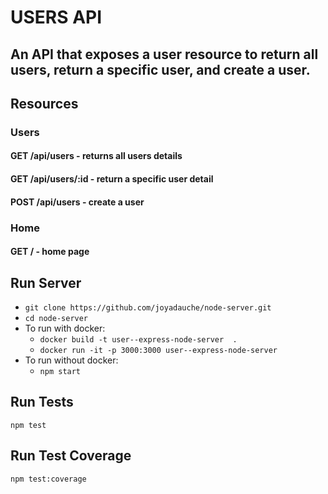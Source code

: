 # USERS API
## An API that exposes a user resource to return all users, return a specific user, and create a user.

## Resources
### Users
#### GET /api/users - returns all users details
#### GET /api/users/:id - return a specific user detail
#### POST /api/users - create a user

### Home
#### GET / - home page

## Run Server
- `git clone https://github.com/joyadauche/node-server.git`
- `cd node-server`
- To run with docker:
    - `docker build -t user--express-node-server  .`     
    - `docker run -it -p 3000:3000 user--express-node-server `
- To run without docker:
    - `npm start`

## Run Tests
`npm test`

## Run Test Coverage
`npm test:coverage`